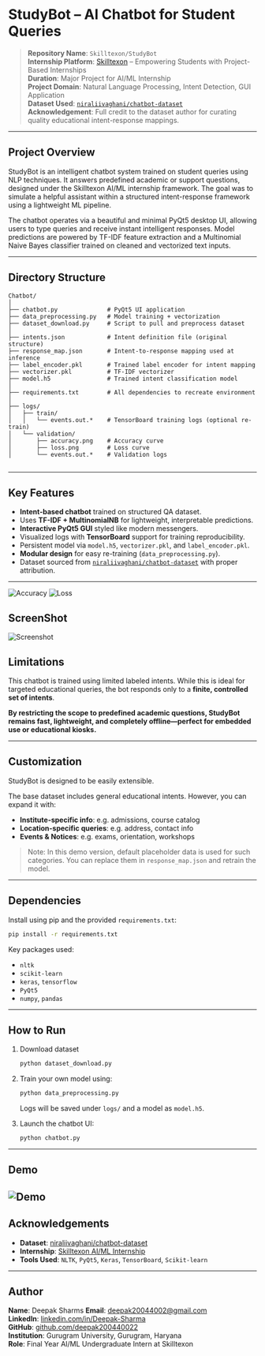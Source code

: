 # StudyBot – AI Chatbot for Student Queries



> **Repository Name**: `Skilltexon/StudyBot`  
> **Internship Platform**: [Skilltexon](https://www.linkedin.com/company/skilltexon/posts/?feedView=all) – Empowering Students with Project-Based Internships  
> **Duration**: Major Project for AI/ML Internship  
> **Project Domain**: Natural Language Processing, Intent Detection, GUI Application  
> **Dataset Used**: [`niraliivaghani/chatbot-dataset`](https://www.kaggle.com/datasets/niraliivaghani/chatbot-dataset)  
> **Acknowledgement**: Full credit to the dataset author for curating quality educational intent-response mappings.

---

## Project Overview

StudyBot is an intelligent chatbot system trained on student queries using NLP techniques. It answers predefined academic or support questions, designed under the Skilltexon AI/ML internship framework. The goal was to simulate a helpful assistant within a structured intent-response framework using a lightweight ML pipeline.

The chatbot operates via a beautiful and minimal PyQt5 desktop UI, allowing users to type queries and receive instant intelligent responses. Model predictions are powered by TF-IDF feature extraction and a Multinomial Naive Bayes classifier trained on cleaned and vectorized text inputs.

---

## Directory Structure

```
Chatbot/
│
├── chatbot.py              # PyQt5 UI application
├── data_preprocessing.py   # Model training + vectorization
├── dataset_download.py     # Script to pull and preprocess dataset
│
├── intents.json            # Intent definition file (original structure)
├── response_map.json       # Intent-to-response mapping used at inference
├── label_encoder.pkl       # Trained label encoder for intent mapping
├── vectorizer.pkl          # TF-IDF vectorizer
├── model.h5                # Trained intent classification model
│
├── requirements.txt        # All dependencies to recreate environment
│
├── logs/
│   ├── train/
│   │   └── events.out.*    # TensorBoard training logs (optional re-train)
│   └── validation/
│       ├── accuracy.png    # Accuracy curve
│       ├── loss.png        # Loss curve
│       └── events.out.*    # Validation logs


```

---

## Key Features

- **Intent-based chatbot** trained on structured QA dataset.
- Uses **TF-IDF + MultinomialNB** for lightweight, interpretable predictions.
- **Interactive PyQt5 GUI** styled like modern messengers.
- Visualized logs with **TensorBoard** support for training reproducibility.
- Persistent model via `model.h5`, `vectorizer.pkl`, and `label_encoder.pkl`.
- **Modular design** for easy re-training (`data_preprocessing.py`).
- Dataset sourced from [`niraliivaghani/chatbot-dataset`](https://github.com/niraliivaghani/chatbot-dataset) with proper attribution.

---
![Accuracy](assets/accuracy.png)
![Loss](assets/loss.png)


## ScreenShot
![Screenshot](assets/img.png)


## Limitations

This chatbot is trained using limited labeled intents. While this is ideal for targeted educational queries, the bot responds only to a **finite, controlled set of intents**.
  
**By restricting the scope to predefined academic questions, StudyBot remains fast, lightweight, and completely offline—perfect for embedded use or educational kiosks.**

---

## Customization

StudyBot is designed to be easily extensible.

The base dataset includes general educational intents. However, you can expand it with:

- **Institute-specific info**: e.g. admissions, course catalog
- **Location-specific queries**: e.g. address, contact info
- **Events & Notices**: e.g. exams, orientation, workshops

> Note: In this demo version, default placeholder data is used for such categories. You can replace them in `response_map.json` and retrain the model.

---

## Dependencies

Install using pip and the provided `requirements.txt`:

```bash
pip install -r requirements.txt
```

Key packages used:
- `nltk`
- `scikit-learn`
- `keras`, `tensorflow`
- `PyQt5`
- `numpy`, `pandas`

---

## How to Run

1. Download dataset
   ```bash
   python dataset_download.py
   ```

2. Train your own model using:
   ```bash
   python data_preprocessing.py
   ```
   Logs will be saved under `logs/` and a model as `model.h5`.

3. Launch the chatbot UI:
   ```bash
   python chatbot.py
   ```

---


## Demo

![Demo](assets/demo.gif)
---

## Acknowledgements

- **Dataset**: [niraliivaghani/chatbot-dataset](https://www.kaggle.com/datasets/niraliivaghani/chatbot-dataset)
- **Internship**: [Skilltexon AI/ML Internship](https://www.linkedin.com/company/skilltexon/posts/?feedView=all)
- **Tools Used**: `NLTK`, `PyQt5`, `Keras`, `TensorBoard`, `Scikit-learn`

---

## Author

**Name**: Deepak Sharms
**Email**: deepak20044002@gmail.com  
**LinkedIn**: [linkedin.com/in/Deepak-Sharma](https://www.linkedin.com/in/deepak-sharma-0444b632a/)  
**GitHub**: [github.com/deepak200440022](https://github.com/Deepak200440022/SKILLTEXON)  
**Institution**: Gurugram University, Gurugram, Haryana  
**Role**: Final Year AI/ML Undergraduate Intern at Skilltexon
